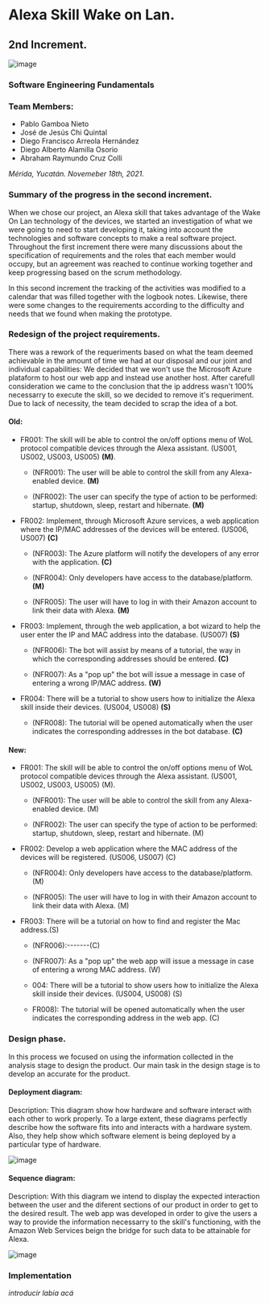 # Alexa Skill Wake on Lan.

## 2nd Increment.

![image](https://i.imgur.com/SqLLo7gl.png)


### Software Engineering Fundamentals

### Team Members: 

* Pablo Gamboa Nieto
* José de Jesús Chi Quintal
* Diego Francisco Arreola Hernández
* Diego Alberto Alamilla Osorio
* Abraham Raymundo Cruz Colli


*Mérida, Yucatán. Novemeber 18th, 2021.*


### Summary of the progress in the second increment. 

When we chose our project, an Alexa skill that takes advantage of the Wake On Lan technology of the devices, we started an investigation of what we were going to need to start developing it, taking into account the technologies and software concepts to make a real software project.
Throughout the first increment there were many discussions about the specification of requirements and the roles that each member would occupy, but an agreement was reached to continue working together and keep progressing based on the scrum methodology.

In this second increment the tracking of the activities was modified to a calendar that was filled together with the logbook notes. Likewise, there were some changes to the requirements according to the difficulty and needs that we found when making the prototype.

### Redesign of the project requirements.

There was a rework of the requeriments based on what the team deemed achievable in the amount of time we had at our disposal and our joint and individual capabilities: We decided that we won't use the Microsoft Azure plataform to host our web app and instead use another host. After carefull consideration we came to the conclusion that the ip address wasn't 100% necessarry to execute the skill, so we decided to remove it's requeriment. Due to lack of necessity, the team decided to scrap the idea of a bot. 

#### Old:

* FR001: The skill will be able to control the on/off options menu of WoL protocol compatible devices through the Alexa assistant. (US001, US002, US003, US005) **(M)**.

   * (NFR001): The user will be able to control the skill from any Alexa-enabled device. **(M)**

   * (NFR002): The user can specify the type of action to be performed: startup, shutdown, sleep, restart and hibernate. **(M)**

* FR002: Implement, through Microsoft Azure services, a web application where the IP/MAC addresses of the devices will be entered. 
(US006, US007) **(C)**

   * (NFR003): The Azure platform will notify the developers of any error with the application. **(C)**

   * (NFR004): Only developers have access to the database/platform. **(M)**

   * (NFR005): The user will have to log in with their Amazon account to link their data with Alexa. **(M)**

* FR003: Implement, through the web application, a bot wizard to help the user enter the IP and MAC address into the database. (US007) **(S)**

   * (NFR006): The bot will assist by means of a tutorial, the way in which the corresponding addresses should be entered. **(C)**

   * (NFR007): As a "pop up" the bot will issue a message in case of entering a wrong IP/MAC address. **(W)**

* FR004: There will be a tutorial to show users how to initialize the Alexa skill inside their devices. (US004, US008) **(S)**

   * (NFR008): The tutorial will be opened automatically when the user indicates the corresponding addresses in the bot database. **(C)**

#### New:

* FR001: The skill will be able to control the on/off options menu of WoL protocol compatible devices through the Alexa assistant. (US001, US002, US003, US005) (M).

  * (NFR001): The user will be able to control the skill from any Alexa-enabled device. (M)

  * (NFR002): The user can specify the type of action to be performed: startup, shutdown, sleep, restart and hibernate. (M)

* FR002: Develop a web application where the MAC address of the devices will be registered. (US006, US007) (C)

  * (NFR004): Only developers have access to the database/platform. (M)

  * (NFR005): The user will have to log in with their Amazon account to link their data with Alexa. (M)

* FR003: There will be a tutorial on how to find and register the Mac address.(S)

  * (NFR006):-------(C)

  * (NFR007): As a "pop up" the web app will issue a message in case of entering a wrong MAC address. (W)

  * 004: There will be a tutorial to show users how to initialize the Alexa skill inside their devices. (US004, US008) (S)

  * FR008): The tutorial will be opened automatically when the user indicates the corresponding address in the web app. (C)

### Design phase.

In this process we focused on using the information collected in the analysis stage to design the product. Our main task in the design stage is to develop an accurate for the product.

#### Deployment diagram:
Description: This diagram show how hardware and software interact with each other to work properly. To a large extent, these diagrams perfectly describe how the software fits into and interacts with a hardware system. Also, they help show which software element is being deployed by a particular type of hardware.


![image](https://i.imgur.com/IKyvIJ3.png)

#### Sequence diagram:
Description: With this diagram we intend to display the expected interaction between the user and the diferent sections of our product in order to get to the desired result.
The web app was developed in order to give the users a way to provide the information necessarry to the skill's functioning, with the Amazon Web Services beign the bridge for 
such data to be attainable for Alexa.




![image](https://i.imgur.com/fVA3fTc.png)

### Implementation

*introducir labia acá*
